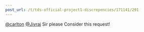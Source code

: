 ```yaml
---
post_url: /t/tds-official-project1-discrepencies/171141/291
---
```

[@carlton](/u/carlton) [@Jivraj](/u/jivraj) Sir please Consider this request!